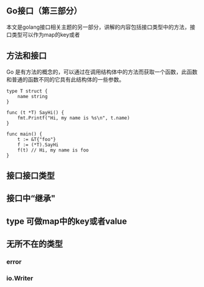 ## Go接口（第三部分）  
本文是golang接口相关主题的另一部分，讲解的内容包括接口类型中的方法，接口类型可以作为map的key或者

## 方法和接口
Go 是有方法的概念的，可以通过在调用结构体中的方法而获取一个函数，此函数和普通的函数不同的它具有此结构体的一些参数。
>
``` golang
type T struct {
    name string
}

func (t *T) SayHi() {
    fmt.Printf("Hi, my name is %s\n", t.name)
}

func main() {
    t := &T{"foo"}
    f := (*T).SayHi
    f(t) // Hi, my name is foo
}
```

## 接口接口类型

## 接口中“继承"

## type 可做map中的key或者value

## 无所不在的类型

### error

### io.Writer

